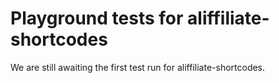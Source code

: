 # Playground tests for aliffiliate-shortcodes
We are still awaiting the first test run for aliffiliate-shortcodes.
